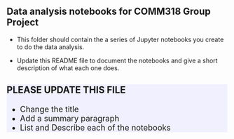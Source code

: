 ## Data analysis notebooks for COMM318 Group Project

* This folder should contain the a series of Jupyter notebooks you create to do the data analysis.

* Update this README file to document the notebooks and give a short description of what each one does.

<div style="background-color: #f0f0ff; font-size: 18px">
    
### PLEASE UPDATE THIS FILE
   
* Change the title 
* Add a summary paragraph
* List and Describe each of the notebooks
    
</div>